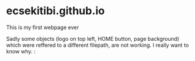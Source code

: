 # ecsekitibi.github.io
This is my first webpage ever

Sadly some objects (logo on top left, HOME button, page background) which were reffered to a different filepath, are not working. I really want to know why. :

